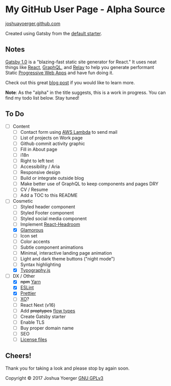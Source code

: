 # My GitHub User Page - Alpha Source
[joshuayoerger.github.com](http://joshuayoerger.github.com)

Created using Gatsby from the [default starter](https://github.com/gatsbyjs/gatsby-starter-default).

## Notes

[Gatsby 1.0](https://gatsbyjs.org) is a "blazing-fast static site generator for React." It uses neat things like [React](https://reactjs.org), [GraphQL](http://graphql.org), and [Relay](https://facebook.github.io/relay/) to help you generate performant Static [Progressive Web Apps](https://developers.google.com/web/progressive-web-apps/) and have fun doing it.

Check out this great [blog post](https://www.gatsbyjs.org/blog/gatsby-v1/) if you would like to learn more.

**Note**: As the "alpha" in the title suggests, this is a work in progress. You can find my todo list below. Stay tuned!

## To Do

- [ ] Content
  - [ ] Contact form using [AWS Lambda](https://aws.amazon.com/lambda/) to send mail
  - [ ] List of projects on Work page
  - [ ] Github commit activity graphic
  - [ ] Fill in About page
  - [ ] i18n
  - [ ] Right to left text
  - [ ] Accessibility / Aria
  - [ ] Responsive design
  - [ ] Build or integrate outside blog
  - [ ] Make better use of GraphQL to keep components and pages DRY
  - [ ] CV / Resume
  - [ ] Add a TOC to this README
- [ ] Cosmetic
  - [ ] Styled header component
  - [ ] Styled Footer component
  - [ ] Styled social media component
  - [ ] Implement [React-Headroom](https://github.com/KyleAMathews/react-headroom)
  - [x] [Glamorous](https://glamorous.rocks)
  - [ ] Icon set
  - [ ] Color accents
  - [ ] Subtle component animations
  - [ ] Minimal, interactive landing page animation
  - [ ] Light and dark theme buttons ("night mode")
  - [ ] Syntax highlighting
  - [x] [Typography.js](https://kyleamathews.github.io/typography.js/) 
- [ ] DX / Other
  - [x] ~~npm~~ [Yarn](https://yarnpkg.com)
  - [x] [ESLint](https://eslint.org)
  - [x] [Prettier](https://prettier.io)
  - [ ] [XO](https://github.com/sindresorhus/xo)?
  - [ ] React Next (v16)
  - [ ] Add ~~proptypes~~ [flow types](https://flow.org)
  - [ ] Create Gatsby starter
  - [ ] Enable TLS
  - [ ] Buy proper domain name
  - [ ] SEO
  - [ ] [License files](https://choosealicense.com/licenses/gpl-3.0/)

## Cheers!

Thank you for taking a look and please stop by again soon.

 Copyright :copyright: 2017 Joshua Yoerger [GNU GPLv3](https://www.gnu.org/licenses/gpl.html)

